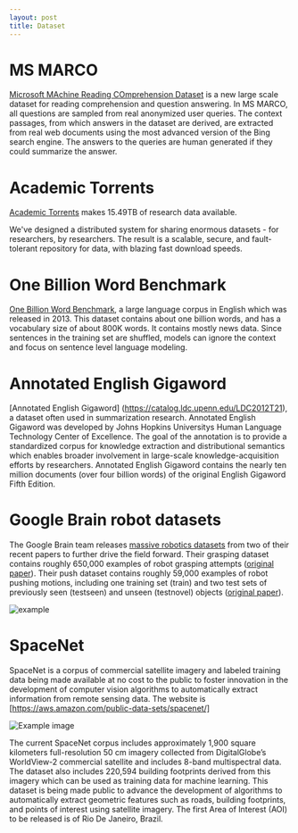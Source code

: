 ```yaml
---
layout: post
title: Dataset
---
```

# MS MARCO

[Microsoft MAchine Reading COmprehension Dataset](http://www.msmarco.org/) is a new large scale dataset for reading comprehension and question answering. In MS MARCO, all questions are sampled from real anonymized user queries. The context passages, from which answers in the dataset are derived, are extracted from real web documents using the most advanced version of the Bing search engine. The answers to the queries are human generated if they could summarize the answer.

# Academic Torrents

[Academic Torrents](http://academictorrents.com/) makes 15.49TB of research data available.

We've designed a distributed system for sharing enormous datasets - for researchers, by researchers. The result is a scalable, secure, and fault-tolerant repository for data, with blazing fast download speeds.

# One Billion Word Benchmark

[One Billion Word Benchmark](http://arxiv.org/abs/1312.3005), a large language corpus in English which was released in 2013. This dataset contains about one billion words, and has a vocabulary size of about 800K words. It contains mostly news data. Since sentences in the training set are shuffled, models can ignore the context and focus on sentence level language modeling.

# Annotated English Gigaword

[Annotated English Gigaword] (https://catalog.ldc.upenn.edu/LDC2012T21), a dataset often used in summarization research. Annotated English Gigaword was developed by Johns Hopkins Universitys Human Language Technology Center of Excellence. The goal of the annotation is to provide a standardized corpus for knowledge extraction and distributional semantics which enables broader involvement in large-scale knowledge-acquisition efforts by researchers. Annotated English Gigaword contains the nearly ten million documents (over four billion words) of the original English Gigaword Fifth Edition.

# Google Brain robot datasets

The Google Brain team releases [massive robotics datasets](https://sites.google.com/site/brainrobotdata/home) from two of their recent papers to further drive the field forward. Their grasping dataset contains roughly 650,000 examples of robot grasping attempts ([original paper](http://arxiv.org/abs/1603.02199)). Their push dataset contains roughly 59,000 examples of robot pushing motions, including one training set (train) and two test sets of previously seen (testseen) and unseen (testnovel) objects ([original paper](http://arxiv.org/abs/1605.07157)).

![example](https://cdn-images-1.medium.com/max/800/1*AuIFxH36ZxB4dkDuzI_1RQ.png)

# SpaceNet
SpaceNet is a corpus of commercial satellite imagery and labeled training data being made available at no cost to the public to foster innovation in the development of computer vision algorithms to automatically extract information from remote sensing data. The website is [https://aws.amazon.com/public-data-sets/spacenet/]

![Example image](https://devblogs.nvidia.com/parallelforall/wp-content/uploads/2016/08/spacenet_aerial_hero-768x417.jpg)

The current SpaceNet corpus includes approximately 1,900 square kilometers full-resolution 50 cm imagery collected from DigitalGlobe’s WorldView-2 commercial satellite and includes 8-band multispectral data. The dataset also includes 220,594 building footprints derived from this imagery which can be used as training data for machine learning. This dataset is being made public to advance the development of algorithms to automatically extract geometric features such as roads, building footprints, and points of interest using satellite imagery. The first Area of Interest (AOI) to be released is of Rio De Janeiro, Brazil.
